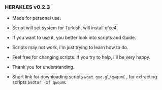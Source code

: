 ### HERAKLES v0.2.3

- Made for personel use.

- Script will set system for Turkish, will install xfce4.

- If you want to use it, you better look into scripts and Guide.

- Scripts may not work, i'm just trying to learn how to do.

- Feel free for changing scripts. If you try to help, i'll be very happy.

- Thank you for understanding.

- Short link for downloading scripts `wget goo.gl/qwqumC` , for extracting scripts `bsdtar -xf qwqumC`
